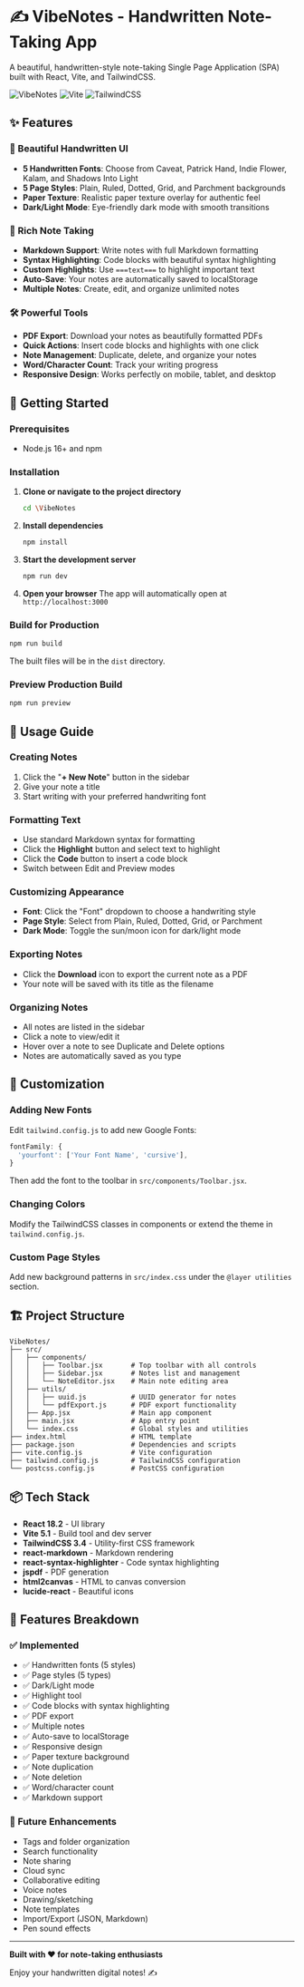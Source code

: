 # ✍️ VibeNotes - Handwritten Note-Taking App

A beautiful, handwritten-style note-taking Single Page Application (SPA) built with React, Vite, and TailwindCSS.

![VibeNotes](https://img.shields.io/badge/React-18.2-blue)
![Vite](https://img.shields.io/badge/Vite-5.1-purple)
![TailwindCSS](https://img.shields.io/badge/TailwindCSS-3.4-cyan)

## ✨ Features

### 🎨 Beautiful Handwritten UI
- **5 Handwritten Fonts**: Choose from Caveat, Patrick Hand, Indie Flower, Kalam, and Shadows Into Light
- **5 Page Styles**: Plain, Ruled, Dotted, Grid, and Parchment backgrounds
- **Paper Texture**: Realistic paper texture overlay for authentic feel
- **Dark/Light Mode**: Eye-friendly dark mode with smooth transitions

### 📝 Rich Note Taking
- **Markdown Support**: Write notes with full Markdown formatting
- **Syntax Highlighting**: Code blocks with beautiful syntax highlighting
- **Custom Highlights**: Use `===text===` to highlight important text
- **Auto-Save**: Your notes are automatically saved to localStorage
- **Multiple Notes**: Create, edit, and organize unlimited notes

### 🛠️ Powerful Tools
- **PDF Export**: Download your notes as beautifully formatted PDFs
- **Quick Actions**: Insert code blocks and highlights with one click
- **Note Management**: Duplicate, delete, and organize your notes
- **Word/Character Count**: Track your writing progress
- **Responsive Design**: Works perfectly on mobile, tablet, and desktop

## 🚀 Getting Started

### Prerequisites
- Node.js 16+ and npm

### Installation

1. **Clone or navigate to the project directory**
   ```bash
   cd \VibeNotes
   ```

2. **Install dependencies**
   ```bash
   npm install
   ```

3. **Start the development server**
   ```bash
   npm run dev
   ```

4. **Open your browser**
   The app will automatically open at `http://localhost:3000`

### Build for Production

```bash
npm run build
```

The built files will be in the `dist` directory.

### Preview Production Build

```bash
npm run preview
```

## 📖 Usage Guide

### Creating Notes
1. Click the "**+ New Note**" button in the sidebar
2. Give your note a title
3. Start writing with your preferred handwriting font

### Formatting Text
- Use standard Markdown syntax for formatting
- Click the **Highlight** button and select text to highlight
- Click the **Code** button to insert a code block
- Switch between Edit and Preview modes

### Customizing Appearance
- **Font**: Click the "Font" dropdown to choose a handwriting style
- **Page Style**: Select from Plain, Ruled, Dotted, Grid, or Parchment
- **Dark Mode**: Toggle the sun/moon icon for dark/light mode

### Exporting Notes
- Click the **Download** icon to export the current note as a PDF
- Your note will be saved with its title as the filename

### Organizing Notes
- All notes are listed in the sidebar
- Click a note to view/edit it
- Hover over a note to see Duplicate and Delete options
- Notes are automatically saved as you type

## 🎨 Customization

### Adding New Fonts
Edit `tailwind.config.js` to add new Google Fonts:
```javascript
fontFamily: {
  'yourfont': ['Your Font Name', 'cursive'],
}
```

Then add the font to the toolbar in `src/components/Toolbar.jsx`.

### Changing Colors
Modify the TailwindCSS classes in components or extend the theme in `tailwind.config.js`.

### Custom Page Styles
Add new background patterns in `src/index.css` under the `@layer utilities` section.

## 🏗️ Project Structure

```
VibeNotes/
├── src/
│   ├── components/
│   │   ├── Toolbar.jsx       # Top toolbar with all controls
│   │   ├── Sidebar.jsx       # Notes list and management
│   │   └── NoteEditor.jsx    # Main note editing area
│   ├── utils/
│   │   ├── uuid.js           # UUID generator for notes
│   │   └── pdfExport.js      # PDF export functionality
│   ├── App.jsx               # Main app component
│   ├── main.jsx              # App entry point
│   └── index.css             # Global styles and utilities
├── index.html                # HTML template
├── package.json              # Dependencies and scripts
├── vite.config.js            # Vite configuration
├── tailwind.config.js        # TailwindCSS configuration
└── postcss.config.js         # PostCSS configuration
```

## 📦 Tech Stack

- **React 18.2** - UI library
- **Vite 5.1** - Build tool and dev server
- **TailwindCSS 3.4** - Utility-first CSS framework
- **react-markdown** - Markdown rendering
- **react-syntax-highlighter** - Code syntax highlighting
- **jspdf** - PDF generation
- **html2canvas** - HTML to canvas conversion
- **lucide-react** - Beautiful icons

## 🌟 Features Breakdown

### ✅ Implemented
- ✅ Handwritten fonts (5 styles)
- ✅ Page styles (5 types)
- ✅ Dark/Light mode
- ✅ Highlight tool
- ✅ Code blocks with syntax highlighting
- ✅ PDF export
- ✅ Multiple notes
- ✅ Auto-save to localStorage
- ✅ Responsive design
- ✅ Paper texture background
- ✅ Note duplication
- ✅ Note deletion
- ✅ Word/character count
- ✅ Markdown support

### 🎯 Future Enhancements
- Tags and folder organization
- Search functionality
- Note sharing
- Cloud sync
- Collaborative editing
- Voice notes
- Drawing/sketching
- Note templates
- Import/Export (JSON, Markdown)
- Pen sound effects

---

**Built with ❤️ for note-taking enthusiasts**

Enjoy your handwritten digital notes! ✍️

